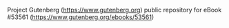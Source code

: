 Project Gutenberg (https://www.gutenberg.org) public repository for
eBook #53561 (https://www.gutenberg.org/ebooks/53561)
